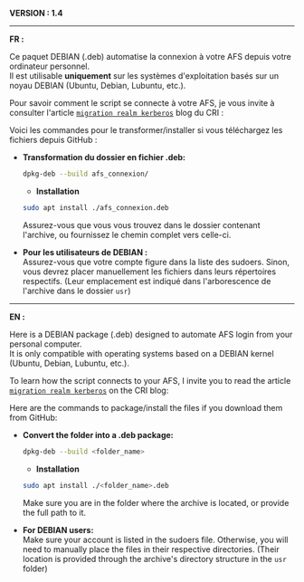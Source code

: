 **VERSION : 1.4**  

---

**FR :**  

Ce paquet DEBIAN (.deb) automatise la connexion à votre AFS depuis votre ordinateur personnel.  
Il est utilisable **uniquement** sur les systèmes d'exploitation basés sur un noyau DEBIAN (Ubuntu, Debian, Lubuntu, etc.).  

Pour savoir comment le script se connecte à votre AFS, je vous invite à consulter l'article [```migration realm kerberos```](https://blog.cri.epita.fr/post/2020-10-30-migration-realm-kerberos/) blog du CRI : 

Voici les commandes pour le transformer/installer si vous téléchargez les fichiers depuis GitHub :  

- **Transformation du dossier en fichier .deb:**  
  ```bash
  dpkg-deb --build afs_connexion/
  ```
  - **Installation**
  ```bash
  sudo apt install ./afs_connexion.deb
  ```
  Assurez-vous que vous vous trouvez dans le dossier contenant l'archive, ou fournissez le chemin complet vers celle-ci.

- **Pour les utilisateurs de DEBIAN :**  
  Assurez-vous que votre compte figure dans la liste des sudoers. Sinon, vous devrez placer manuellement les fichiers dans leurs répertoires respectifs. (Leur emplacement est indiqué dans l'arborescence de l'archive dans le dossier ```usr```)

---

**EN :**  

Here is a DEBIAN package (.deb) designed to automate AFS login from your personal computer.  
It is only compatible with operating systems based on a DEBIAN kernel (Ubuntu, Debian, Lubuntu, etc.).  

To learn how the script connects to your AFS, I invite you to read the article [```migration realm kerberos```](https://blog.cri.epita.fr/post/2020-10-30-migration-realm-kerberos/) on the CRI blog:

Here are the commands to package/install the files if you download them from GitHub:  

- **Convert the folder into a .deb package:**  
  ```bash
  dpkg-deb --build <folder_name>
  ```
  - **Installation**
  ```bash
  sudo apt install ./<folder_name>.deb
  ```
  Make sure you are in the folder where the archive is located, or provide the full path to it.

- **For DEBIAN users:**  
  Make sure your account is listed in the sudoers file. Otherwise, you will need to manually place the files in their respective directories. (Their location is provided through the archive's directory structure in the ```usr``` folder)
